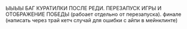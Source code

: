 ЫЫЫЫ БАГ КУРАТИЛКИ ПОСЛЕ РЕДИ. ПЕРЕЗАПУСК ИГРЫ И ОТОБРАЖЕНИЕ ПОБЕДЫ (рабоает отдельно от перезапуска). финале (написать через трай кетч случай для ошибки с айпи в мейнклинте)
